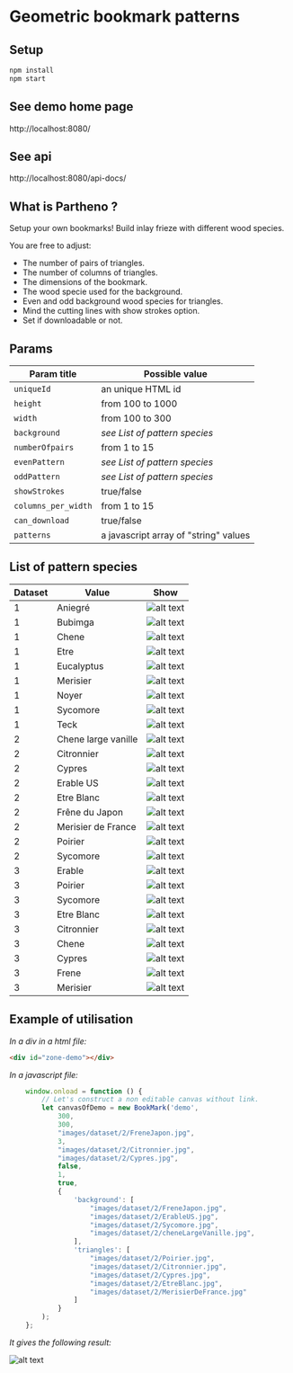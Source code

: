 # Geometric bookmark patterns

## Setup

```bash
npm install
npm start
```

## See demo home page
http://localhost:8080/

## See api
http://localhost:8080/api-docs/


## What is Partheno ?

Setup your own bookmarks! Build inlay frieze with different wood species. 

You are free to adjust:

- The number of pairs of triangles.
- The number of columns of triangles.
- The dimensions of the bookmark.
- The wood specie used for the background.
- Even and odd background wood species for triangles.
- Mind the cutting lines with show strokes option.
- Set if downloadable or not.

## Params

| Param title | Possible value |
| --- | --- | 
| `uniqueId` | an unique HTML id |
| `height` | from 100 to 1000 |
| `width` | from 100 to 300 |
| `background` | _see List of pattern species_ |
| `numberOfpairs` | from 1 to 15 |
| `evenPattern` | _see List of pattern species_ |
| `oddPattern` | _see List of pattern species_ |
| `showStrokes` | true/false |
| `columns_per_width` | from 1 to 15 |
| `can_download` | true/false |
| `patterns` | a javascript array of "string" values |


## List of pattern species

| Dataset | Value | Show |
| --- | --- | --- |
| 1 | Aniegré | ![alt text](dist/images/dataset/1/aniegré_bottom_left.jpg) |
| 1 | Bubimga | ![alt text](dist/images/dataset/1/bubimga.jpg) |
| 1 | Chene | ![alt text](dist/images/dataset/1/chene.jpg) |
| 1 | Etre | ![alt text](dist/images/dataset/1/etre.jpg) |
| 1 | Eucalyptus | ![alt text](dist/images/dataset/1/eucalyptus.jpg) |
| 1 | Merisier | ![alt text](dist/images/dataset/1/merisier.jpg) |
| 1 | Noyer | ![alt text](dist/images/dataset/1/noyer.jpg) |
| 1 | Sycomore | ![alt text](dist/images/dataset/1/sycomore.jpg) |
| 1 | Teck | ![alt text](dist/images/dataset/1/teck.jpg) |
| 2 | Chene large vanille | ![alt text](dist/images/dataset/2/cheneLargeVanille.jpg) |
| 2 | Citronnier | ![alt text](dist/images/dataset/2/Citronnier.jpg) |
| 2 | Cypres | ![alt text](dist/images/dataset/2/Cypres.jpg) |
| 2 | Erable US | ![alt text](dist/images/dataset/2/ErableUS.jpg) |
| 2 | Etre Blanc | ![alt text](dist/images/dataset/2/EtreBlanc.jpg) |
| 2 | Frêne du Japon | ![alt text](dist/images/dataset/2/FreneJapon.jpg) |
| 2 | Merisier de France | ![alt text](dist/images/dataset/2/MerisierDeFrance.jpg) |
| 2 | Poirier | ![alt text](dist/images/dataset/2/Poirier.jpg) |
| 2 | Sycomore | ![alt text](dist/images/dataset/2/Sycomore.jpg) |
| 3 | Erable | ![alt text](dist/images/dataset/3/Erable.jpg) |
| 3 | Poirier | ![alt text](dist/images/dataset/3/Poirier.jpg) |
| 3 | Sycomore | ![alt text](dist/images/dataset/3/Sycomore.jpg) |
| 3 | Etre Blanc | ![alt text](dist/images/dataset/3/Etre.jpg) |
| 3 | Citronnier | ![alt text](dist/images/dataset/3/Citronnier.jpg) |
| 3 | Chene | ![alt text](dist/images/dataset/3/Chene.jpg) |
| 3 | Cypres | ![alt text](dist/images/dataset/3/Cypres.jpg) |
| 3 | Frene | ![alt text](dist/images/dataset/3/Frene.jpg) |
| 3 | Merisier | ![alt text](dist/images/dataset/3/Merisier.jpg) |

## Example of utilisation

_In a div in a html file:_

```html
<div id="zone-demo"></div>
```

_In a javascript file:_

```javascript
    window.onload = function () {
        // Let's construct a non editable canvas without link.
        let canvasOfDemo = new BookMark('demo',
            300,
            300,
            "images/dataset/2/FreneJapon.jpg",
            3,
            "images/dataset/2/Citronnier.jpg",
            "images/dataset/2/Cypres.jpg",
            false,
            1,
            true,
            {
                'background': [
                    "images/dataset/2/FreneJapon.jpg",
                    "images/dataset/2/ErableUS.jpg",
                    "images/dataset/2/Sycomore.jpg",
                    "images/dataset/2/cheneLargeVanille.jpg",
                ],
                'triangles': [
                    "images/dataset/2/Poirier.jpg",
                    "images/dataset/2/Citronnier.jpg",
                    "images/dataset/2/Cypres.jpg",
                    "images/dataset/2/EtreBlanc.jpg",
                    "images/dataset/2/MerisierDeFrance.jpg"
                ]
            }
        );
    };
```

_It gives the following result:_

![alt text](src/common/images/demo.jpg)
